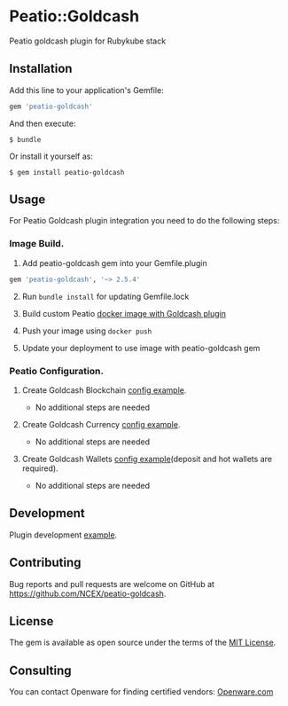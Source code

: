 # Peatio::Goldcash

Peatio goldcash plugin for Rubykube stack

## Installation

Add this line to your application's Gemfile:

```ruby
gem 'peatio-goldcash'
```

And then execute:

    $ bundle

Or install it yourself as:

    $ gem install peatio-goldcash

## Usage

For Peatio Goldcash plugin integration you need to do the following steps:

### Image Build.

1. Add peatio-goldcash gem into your Gemfile.plugin
```ruby
gem 'peatio-goldcash', '~> 2.5.4'
```

2. Run `bundle install` for updating Gemfile.lock

3. Build custom Peatio [docker image with Goldcash plugin](https://github.com/rubykube/peatio/blob/master/docs/plugins.md#build)

4. Push your image using `docker push`

5. Update your deployment to use image with peatio-goldcash gem

### Peatio Configuration.

1. Create Goldcash Blockchain [config example](../config/blockchains.yml).
    * No additional steps are needed

2. Create Goldcash Currency [config example](../config/currencies.yml).
    * No additional steps are needed

3. Create Goldcash Wallets [config example](../config/wallets.yml)(deposit and hot wallets are required).
    * No additional steps are needed


## Development

Plugin development [example](https://github.com/rubykube/peatio/blob/master/docs/coins/development.md).

## Contributing

Bug reports and pull requests are welcome on GitHub at https://github.com/NCEX/peatio-goldcash.

## License

The gem is available as open source under the terms of the [MIT License](https://opensource.org/licenses/MIT).

## Consulting

You can contact Openware for finding certified vendors:
[Openware.com](https://www.openware.com)

